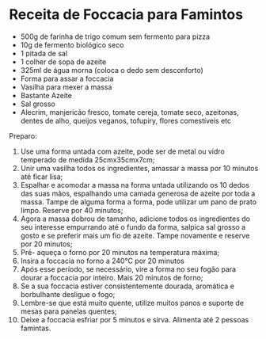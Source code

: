 # Receita de Foccacia para Famintos

- 500g de farinha de trigo comum sem fermento para pizza
- 10g de fermento biológico seco
- 1 pitada de sal
- 1 colher de sopa de azeite
- 325ml de água morna (coloca o dedo sem desconforto)
- Forma para assar a foccacia
- Vasilha para mexer a massa
- Bastante Azeite
- Sal grosso
- Alecrim, manjericão fresco, tomate cereja, tomate seco, azeitonas, dentes de alho, queijos veganos, tofupiry, flores comestíveis etc

Preparo:

1. Use uma forma untada com azeite, pode ser de metal ou vidro temperado de medida 25cmx35cmx7cm;
2. Unir uma vasilha todos os ingredientes, amassar a massa por 10 minutos até ficar lisa;
3. Espalhar e acomodar a massa na forma untada utilizando os 10 dedos das suas mãos, espalhando uma camada generosa de azeite por toda a massa. Tampe de alguma forma a forma, pode utilizar um pano de prato limpo. Reserve por 40 minutos;
4. Agora a massa dobrou de tamanho, adicione todos os ingredientes do seu interesse empurrando até o fundo da forma, salpica sal grosso a gosto e se preferir mais um fio de azeite. Tampe novamente e reserve por 20 minutos;
5. Pré- aqueça o forno por 20 minutos na temperatura máxima;
6. Insira a foccacia no forno a 240°C por 20 minutos
7. Após esse período, se necessário, vire a forma no seu fogão para dourar a foccacia por inteiro. Mais 20 minutos de forno;
8. Se a sua foccacia estiver consistentemente dourada, aromática e borbulhante desligue o fogo;
9. Lembre-se que está muito quente, utilize muitos panos e suporte de mesas para panelas quentes;
10. Deixe a foccacia esfriar por 5 minutos e sirva. Alimenta até 2 pessoas famintas.